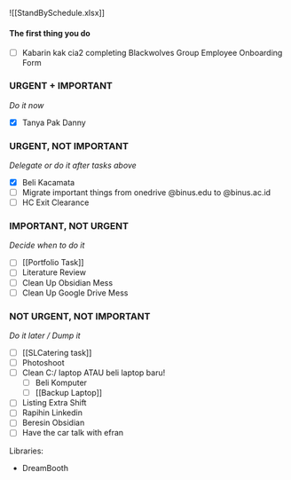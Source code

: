 []()![[StandBySchedule.xlsx]]

#### The first thing you do
- [ ] Kabarin kak cia2 completing Blackwolves Group Employee Onboarding Form

### URGENT + IMPORTANT
*Do it now*
- [x] Tanya Pak Danny 

### URGENT, NOT IMPORTANT
*Delegate or do it after tasks above*
- [x] Beli Kacamata
- [ ] Migrate important things from onedrive @binus.edu to @binus.ac.id
- [ ] HC Exit Clearance

### IMPORTANT, NOT URGENT
*Decide when to do it*
- [ ] [[Portfolio Task]]
- [ ] Literature Review
- [ ] Clean Up Obsidian Mess
- [ ] Clean Up Google Drive Mess
### NOT URGENT, NOT IMPORTANT
*Do it later / Dump it*
- [ ] [[SLCatering task]]
- [ ] Photoshoot
- [ ] Clean C:/ laptop ATAU beli laptop baru!
	- [ ] Beli Komputer
	- [ ] [[Backup Laptop]]
- [ ] Listing Extra Shift
- [ ] Rapihin Linkedin
- [ ] Beresin Obsidian
- [ ] Have the car talk with efran

Libraries:
- DreamBooth

